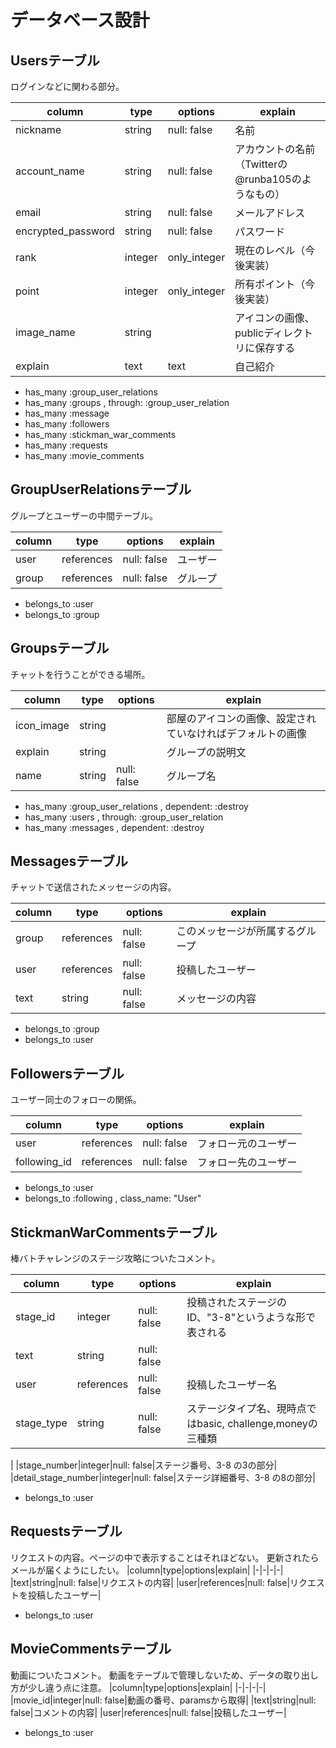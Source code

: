 # データベース設計


Usersテーブル
--
ログインなどに関わる部分。

|column|type|options|explain|
|-|-|-|-|
|nickname|string|null: false|名前|
|account_name|string|null: false|アカウントの名前（Twitterの@runba105のようなもの）|
|email|string|null: false|メールアドレス|
|encrypted_password|string|null: false|パスワード|
|rank|integer|only_integer|現在のレベル（今後実装）|
|point|integer|only_integer|所有ポイント（今後実装）|
|image_name|string| |アイコンの画像、publicディレクトリに保存する|
|explain|text|text|自己紹介|

- has_many :group_user_relations
- has_many :groups , through: :group_user_relation
- has_many :message
- has_many :followers 
- has_many :stickman_war_comments
- has_many :requests
- has_many :movie_comments


GroupUserRelationsテーブル
--
グループとユーザーの中間テーブル。

|column|type|options|explain|
|-|-|-|-|
|user|references|null: false|ユーザー|
|group|references|null: false|グループ|

- belongs_to :user
- belongs_to :group

Groupsテーブル
--
チャットを行うことができる場所。

|column|type|options|explain|
|-|-|-|-|
|icon_image|string| |部屋のアイコンの画像、設定されていなければデフォルトの画像|
|explain|string||グループの説明文|
|name|string|null: false|グループ名|

- has_many :group_user_relations , dependent: :destroy
- has_many :users , through: :group_user_relation
- has_many :messages , dependent: :destroy

Messagesテーブル
--
チャットで送信されたメッセージの内容。

|column|type|options|explain|
|-|-|-|-|
|group|references|null: false|このメッセージが所属するグループ|
|user|references|null: false|投稿したユーザー|
|text|string|null: false|メッセージの内容|

- belongs_to :group
- belongs_to :user

Followersテーブル
--
ユーザー同士のフォローの関係。

|column|type|options|explain|
|-|-|-|-|
|user|references|null: false|フォロー元のユーザー|
|following_id|references|null: false|フォロー先のユーザー|

- belongs_to :user
- belongs_to :following , class_name: "User"

StickmanWarCommentsテーブル
--
棒バトチャレンジのステージ攻略についたコメント。

|column|type|options|explain|
|-|-|-|-|
|stage_id|integer|null: false|投稿されたステージのID、"3-8"というような形で表される|
|text|string|null: false||
|user|references|null: false|投稿したユーザー名|
|stage_type|string|null: false|ステージタイプ名、現時点ではbasic, challenge,moneyの三種類|
|
|stage_number|integer|null: false|ステージ番号、3-8 の3の部分|
|detail_stage_number|integer|null: false|ステージ詳細番号、3-8 の8の部分|

- belongs_to :user


Requestsテーブル
--
リクエストの内容。ページの中で表示することはそれほどない。
更新されたらメールが届くようにしたい。
|column|type|options|explain|
|-|-|-|-|
|text|string|null: false|リクエストの内容|
|user|references|null: false|リクエストを投稿したユーザー|

- belongs_to :user

MovieCommentsテーブル
--
動画についたコメント。
動画をテーブルで管理しないため、データの取り出し方が少し違う点に注意。
|column|type|options|explain|
|-|-|-|-|
|movie_id|integer|null: false|動画の番号、paramsから取得|
|text|string|null: false|コメントの内容|
|user|references|null: false|投稿したユーザー|

- belongs_to :user
